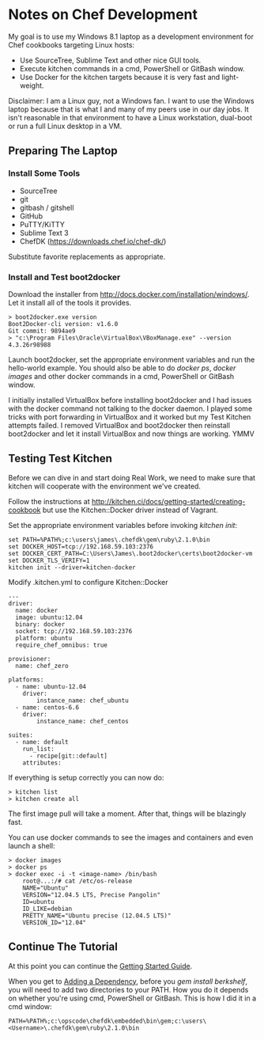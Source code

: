 Notes on Chef Development
=========================

My goal is to use my Windows 8.1 laptop as a development environment for Chef cookbooks targeting Linux hosts:

- Use SourceTree, Sublime Text and other nice GUI tools.
- Execute kitchen commands in a cmd, PowerShell or GitBash window.
- Use Docker for the kitchen targets because it is very fast and light-weight.


Disclaimer:
I am a Linux guy, not a Windows fan. I want to use the Windows laptop because that is what I and many of my peers use in our day jobs. It isn't reasonable in that environment to have a Linux workstation, dual-boot or run a full Linux desktop in a VM.


Preparing The Laptop
--------------------

### Install Some Tools

* SourceTree
* git
* gitbash / gitshell
* GitHub
* PuTTY/KiTTY
* Sublime Text 3
* ChefDK (https://downloads.chef.io/chef-dk/)

Substitute favorite replacements as appropriate.

### Install and Test boot2docker

Download the installer from http://docs.docker.com/installation/windows/. Let it install all of the tools it provides.

	> boot2docker.exe version
	Boot2Docker-cli version: v1.6.0
	Git commit: 9894ae9
	> "c:\Program Files\Oracle\VirtualBox\VBoxManage.exe" --version
	4.3.26r98988

Launch boot2docker, set the appropriate environment variables and run the hello-world example. You should also be able to do *docker ps*, *docker images* and other docker commands in a cmd, PowerShell or GitBash window.

I initially installed VirtualBox before installing boot2docker and I had issues with the docker command not talking to the docker daemon. I played some tricks with port forwarding in VirtualBox and it worked but my Test Kitchen attempts failed. I removed VirtualBox and boot2docker then reinstall boot2docker and let it install VirtualBox and now things are working. YMMV 


Testing Test Kitchen
--------------------

Before we can dive in and start doing Real Work, we need to make sure that kitchen will cooperate with the environment we've created.

Follow the instructions at http://kitchen.ci/docs/getting-started/creating-cookbook but use the Kitchen::Docker driver instead of Vagrant.

Set the appropriate environment variables before invoking *kitchen init*:

	set PATH=%PATH%;c:\users\james\.chefdk\gem\ruby\2.1.0\bin
	set DOCKER_HOST=tcp://192.168.59.103:2376
	set DOCKER_CERT_PATH=C:\Users\James\.boot2docker\certs\boot2docker-vm
	set DOCKER_TLS_VERIFY=1
	kitchen init --driver=kitchen-docker

Modify .kitchen.yml to configure Kitchen::Docker

	---
	driver:
	  name: docker
	  image: ubuntu:12.04
	  binary: docker
	  socket: tcp://192.168.59.103:2376
	  platform: ubuntu
	  require_chef_omnibus: true

	provisioner:
	  name: chef_zero

	platforms:
	  - name: ubuntu-12.04
	  	driver:
	  		instance_name: chef_ubuntu
	  - name: centos-6.6
	  	driver:
	  		instance_name: chef_centos

	suites:
	  - name: default
	    run_list:
	      - recipe[git::default]
	    attributes:

If everything is setup correctly you can now do:

	> kitchen list
	> kitchen create all

The first image pull will take a moment. After that, things will be blazingly fast.

You can use docker commands to see the images and containers and even launch a shell:

	> docker images
	> docker ps
	> docker exec -i -t <image-name> /bin/bash
		root@...:/# cat /etc/os-release
		NAME="Ubuntu"
		VERSION="12.04.5 LTS, Precise Pangolin"
		ID=ubuntu
		ID_LIKE=debian
		PRETTY_NAME="Ubuntu precise (12.04.5 LTS)"
		VERSION_ID="12.04"


Continue The Tutorial
---------------------

At this point you can continue the [Getting Started Guide](http://kitchen.ci/docs/getting-started).

When you get to [Adding a Dependency](http://kitchen.ci/docs/getting-started/adding-dependency), before you *gem install berkshelf*, you will need to add two directories to your PATH. How you do it depends on whether you're using cmd, PowerShell or GitBash. This is how I did it in a cmd window:

```
PATH=%PATH%;c:\opscode\chefdk\embedded\bin\gem;c:\users\<Username>\.chefdk\gem\ruby\2.1.0\bin
```
